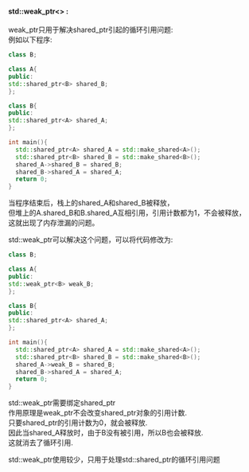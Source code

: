 #### std::weak_ptr\<\> :

weak_ptr只用于解决shared_ptr引起的循环引用问题:\
例如以下程序:
```cpp
class B;

class A{
public:
std::shared_ptr<B> shared_B;
};

class B{
public:
std::shared_ptr<A> shared_A;
};

int main(){
  std::shared_ptr<A> shared_A = std::make_shared<A>();
  std::shared_ptr<B> shared_B = std::make_shared<B>();
  shared_A->shared_B = shared_B;
  shared_B->shared_A = shared_A;
  return 0;
}
```
当程序结束后，栈上的shared_A和shared_B被释放，\
但堆上的A.shared_B和B.shared_A互相引用，引用计数都为1，不会被释放，\
这就出现了内存泄漏的问题。

std::weak_ptr可以解决这个问题，可以将代码修改为:
```cpp
class B;

class A{
public:
std::weak_ptr<B> weak_B;
};

class B{
public:
std::shared_ptr<A> shared_A;
};

int main(){
  std::shared_ptr<A> shared_A = std::make_shared<A>();
  std::shared_ptr<B> shared_B = std::make_shared<B>();
  shared_A->weak_B = shared_B;
  shared_B->shared_A = shared_A;
  return 0;
}
```
std::weak_ptr需要绑定shared_ptr\
作用原理是weak_ptr不会改变shared_ptr对象的引用计数.\
只要shared_ptr的引用计数为0，就会被释放.\
因此当shared_A释放时，由于B没有被引用，所以B也会被释放.\
这就消去了循环引用.

std::weak_ptr使用较少，只用于处理std::shared_ptr的循环引用问题
